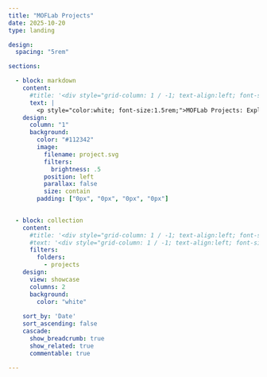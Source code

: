 ```yaml
---
title: "MOFLab Projects"
date: 2025-10-20
type: landing

design:
  spacing: "5rem"

sections:

  - block: markdown
    content:
      #title: '<div style="grid-column: 1 / -1; text-align:left; font-size:1rem;">MOFLab projects</div>'
      text: |
        <p style="color:white; font-size:1.5rem;">MOFLab Projects: Exploring state-of-the-art optical fiber design and fabrication, low-cost and energy-efficient fiber sensors, and nonlinear fiber dynamics.</p>
    design:
      column: "1"
      background:
        color: "#112342"
        image:
          filename: project.svg
          filters:
            brightness: .5
          position: left
          parallax: false
          size: contain
        padding: ["0px", "0px", "0px", "0px"]
        

  - block: collection
    content:
      #title: '<div style="grid-column: 1 / -1; text-align:left; font-size:2rem;">MOFLab projects</div>'
      #text: '<div style="grid-column: 1 / -1; text-align:left; font-size:1.2rem;">Exploring optical fiber design, ultrafast photonics, and nonlinear fiber dynamics.</div>'
      filters:
        folders:
          - projects
    design:
      view: showcase
      columns: 2
      background: 
        color: "white"
  
    sort_by: 'Date'
    sort_ascending: false
    cascade:
      show_breadcrumb: true
      show_related: true
      commentable: true

---
```

